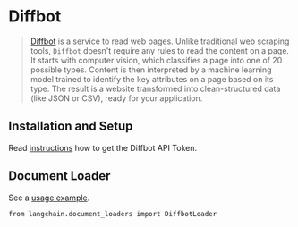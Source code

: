 Diffbot
=======

> [Diffbot](https://docs.diffbot.com/docs) is a service to read web pages. Unlike traditional web scraping tools, `Diffbot` doesn't require any rules to read the content on a page. It starts with computer vision, which classifies a page into one of 20 possible types. Content is then interpreted by a machine learning model trained to identify the key attributes on a page based on its type. The result is a website transformed into clean-structured data (like JSON or CSV), ready for your application.

Installation and Setup[](#installation-and-setup "Direct link to Installation and Setup")
------------------------------------------------------------------------------------------

Read [instructions](https://docs.diffbot.com/reference/authentication) how to get the Diffbot API Token.

Document Loader[](#document-loader "Direct link to Document Loader")
---------------------------------------------------------------------

See a [usage example](/docs/integrations/document_loaders/diffbot).

    from langchain.document_loaders import DiffbotLoader
